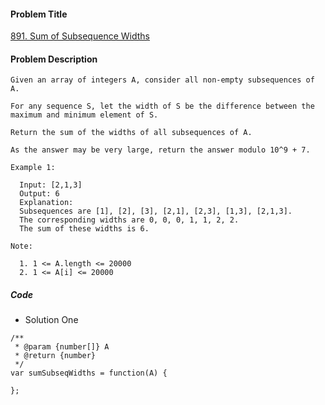 #### Problem Title
[891. Sum of Subsequence Widths](https://leetcode.com/problems/sum-of-subsequence-widths/)
#### Problem Description
```
Given an array of integers A, consider all non-empty subsequences of A.

For any sequence S, let the width of S be the difference between the maximum and minimum element of S.

Return the sum of the widths of all subsequences of A. 

As the answer may be very large, return the answer modulo 10^9 + 7.

Example 1:

  Input: [2,1,3]
  Output: 6
  Explanation:
  Subsequences are [1], [2], [3], [2,1], [2,3], [1,3], [2,1,3].
  The corresponding widths are 0, 0, 0, 1, 1, 2, 2.
  The sum of these widths is 6.

Note:

  1. 1 <= A.length <= 20000
  2. 1 <= A[i] <= 20000
```

##### Code

- Solution One
```
/**
 * @param {number[]} A
 * @return {number}
 */
var sumSubseqWidths = function(A) {
    
};
```
